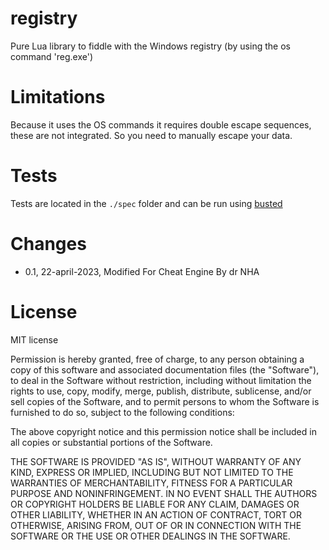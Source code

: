 registry
========

Pure Lua library to fiddle with the Windows registry (by using the os command 'reg.exe')



Limitations
===========

Because it uses the OS commands it requires double escape sequences, these are not integrated. So you need to manually escape your data.


Tests
=====

Tests are located in the `./spec` folder and can be run using [busted](http://olivinelabs.com/busted/)


Changes
=======

- 0.1, 22-april-2023, Modified For Cheat Engine By dr NHA


License
=======

MIT license

Permission is hereby granted, free of charge, to any person obtaining a copy of this software and associated documentation files (the "Software"), to deal in the Software without restriction, including without limitation the rights to use, copy, modify, merge, publish, distribute, sublicense, and/or sell copies of the Software, and to permit persons to whom the Software is furnished to do so, subject to the following conditions:

The above copyright notice and this permission notice shall be included in all copies or substantial portions of the Software.

THE SOFTWARE IS PROVIDED "AS IS", WITHOUT WARRANTY OF ANY KIND, EXPRESS OR IMPLIED, INCLUDING BUT NOT LIMITED TO THE WARRANTIES OF MERCHANTABILITY, FITNESS FOR A PARTICULAR PURPOSE AND NONINFRINGEMENT. IN NO EVENT SHALL THE AUTHORS OR COPYRIGHT HOLDERS BE LIABLE FOR ANY CLAIM, DAMAGES OR OTHER LIABILITY, WHETHER IN AN ACTION OF CONTRACT, TORT OR OTHERWISE, ARISING FROM, OUT OF OR IN CONNECTION WITH THE SOFTWARE OR THE USE OR OTHER DEALINGS IN THE SOFTWARE.

